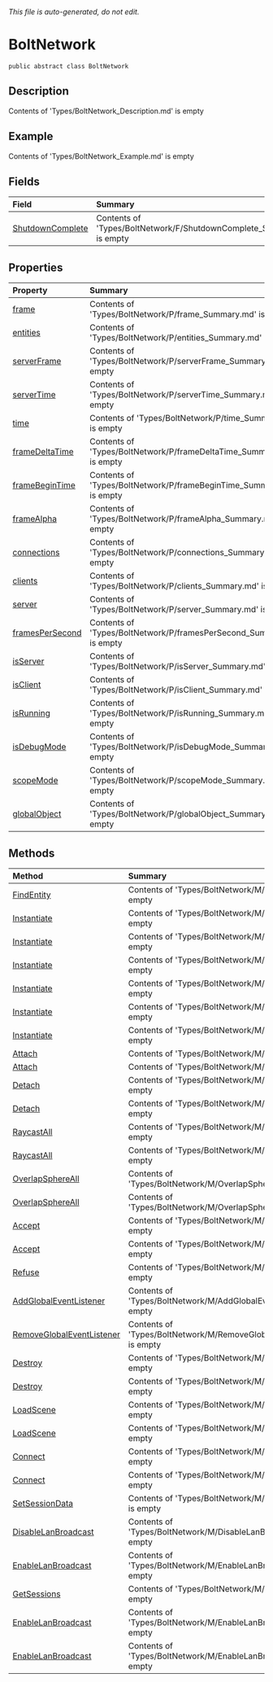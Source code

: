 *This file is auto-generated, do not edit.*

# BoltNetwork
`public abstract class BoltNetwork`
## Description
Contents of 'Types/BoltNetwork_Description.md' is empty
## Example
Contents of 'Types/BoltNetwork_Example.md' is empty
## Fields
| Field | Summary |
|:-----|:--------|
|[ShutdownComplete](BoltNetwork/F/ShutdownComplete.md)|Contents of 'Types/BoltNetwork/F/ShutdownComplete_Summary.md' is empty|
## Properties
| Property | Summary |
|:-----|:--------|
|[frame](BoltNetwork/P/frame.md)|Contents of 'Types/BoltNetwork/P/frame_Summary.md' is empty|
|[entities](BoltNetwork/P/entities.md)|Contents of 'Types/BoltNetwork/P/entities_Summary.md' is empty|
|[serverFrame](BoltNetwork/P/serverFrame.md)|Contents of 'Types/BoltNetwork/P/serverFrame_Summary.md' is empty|
|[serverTime](BoltNetwork/P/serverTime.md)|Contents of 'Types/BoltNetwork/P/serverTime_Summary.md' is empty|
|[time](BoltNetwork/P/time.md)|Contents of 'Types/BoltNetwork/P/time_Summary.md' is empty|
|[frameDeltaTime](BoltNetwork/P/frameDeltaTime.md)|Contents of 'Types/BoltNetwork/P/frameDeltaTime_Summary.md' is empty|
|[frameBeginTime](BoltNetwork/P/frameBeginTime.md)|Contents of 'Types/BoltNetwork/P/frameBeginTime_Summary.md' is empty|
|[frameAlpha](BoltNetwork/P/frameAlpha.md)|Contents of 'Types/BoltNetwork/P/frameAlpha_Summary.md' is empty|
|[connections](BoltNetwork/P/connections.md)|Contents of 'Types/BoltNetwork/P/connections_Summary.md' is empty|
|[clients](BoltNetwork/P/clients.md)|Contents of 'Types/BoltNetwork/P/clients_Summary.md' is empty|
|[server](BoltNetwork/P/server.md)|Contents of 'Types/BoltNetwork/P/server_Summary.md' is empty|
|[framesPerSecond](BoltNetwork/P/framesPerSecond.md)|Contents of 'Types/BoltNetwork/P/framesPerSecond_Summary.md' is empty|
|[isServer](BoltNetwork/P/isServer.md)|Contents of 'Types/BoltNetwork/P/isServer_Summary.md' is empty|
|[isClient](BoltNetwork/P/isClient.md)|Contents of 'Types/BoltNetwork/P/isClient_Summary.md' is empty|
|[isRunning](BoltNetwork/P/isRunning.md)|Contents of 'Types/BoltNetwork/P/isRunning_Summary.md' is empty|
|[isDebugMode](BoltNetwork/P/isDebugMode.md)|Contents of 'Types/BoltNetwork/P/isDebugMode_Summary.md' is empty|
|[scopeMode](BoltNetwork/P/scopeMode.md)|Contents of 'Types/BoltNetwork/P/scopeMode_Summary.md' is empty|
|[globalObject](BoltNetwork/P/globalObject.md)|Contents of 'Types/BoltNetwork/P/globalObject_Summary.md' is empty|
## Methods
| Method | Summary |
|:-----|:--------|
|[FindEntity](BoltNetwork/M/FindEntity.md)|Contents of 'Types/BoltNetwork/M/FindEntity_Summary.md' is empty|
|[Instantiate](BoltNetwork/M/Instantiate.md)|Contents of 'Types/BoltNetwork/M/Instantiate_Summary.md' is empty|
|[Instantiate](BoltNetwork/M/Instantiate.md)|Contents of 'Types/BoltNetwork/M/Instantiate_Summary.md' is empty|
|[Instantiate](BoltNetwork/M/Instantiate.md)|Contents of 'Types/BoltNetwork/M/Instantiate_Summary.md' is empty|
|[Instantiate](BoltNetwork/M/Instantiate.md)|Contents of 'Types/BoltNetwork/M/Instantiate_Summary.md' is empty|
|[Instantiate](BoltNetwork/M/Instantiate.md)|Contents of 'Types/BoltNetwork/M/Instantiate_Summary.md' is empty|
|[Instantiate](BoltNetwork/M/Instantiate.md)|Contents of 'Types/BoltNetwork/M/Instantiate_Summary.md' is empty|
|[Attach](BoltNetwork/M/Attach.md)|Contents of 'Types/BoltNetwork/M/Attach_Summary.md' is empty|
|[Attach](BoltNetwork/M/Attach.md)|Contents of 'Types/BoltNetwork/M/Attach_Summary.md' is empty|
|[Detach](BoltNetwork/M/Detach.md)|Contents of 'Types/BoltNetwork/M/Detach_Summary.md' is empty|
|[Detach](BoltNetwork/M/Detach.md)|Contents of 'Types/BoltNetwork/M/Detach_Summary.md' is empty|
|[RaycastAll](BoltNetwork/M/RaycastAll.md)|Contents of 'Types/BoltNetwork/M/RaycastAll_Summary.md' is empty|
|[RaycastAll](BoltNetwork/M/RaycastAll.md)|Contents of 'Types/BoltNetwork/M/RaycastAll_Summary.md' is empty|
|[OverlapSphereAll](BoltNetwork/M/OverlapSphereAll.md)|Contents of 'Types/BoltNetwork/M/OverlapSphereAll_Summary.md' is empty|
|[OverlapSphereAll](BoltNetwork/M/OverlapSphereAll.md)|Contents of 'Types/BoltNetwork/M/OverlapSphereAll_Summary.md' is empty|
|[Accept](BoltNetwork/M/Accept.md)|Contents of 'Types/BoltNetwork/M/Accept_Summary.md' is empty|
|[Accept](BoltNetwork/M/Accept.md)|Contents of 'Types/BoltNetwork/M/Accept_Summary.md' is empty|
|[Refuse](BoltNetwork/M/Refuse.md)|Contents of 'Types/BoltNetwork/M/Refuse_Summary.md' is empty|
|[AddGlobalEventListener](BoltNetwork/M/AddGlobalEventListener.md)|Contents of 'Types/BoltNetwork/M/AddGlobalEventListener_Summary.md' is empty|
|[RemoveGlobalEventListener](BoltNetwork/M/RemoveGlobalEventListener.md)|Contents of 'Types/BoltNetwork/M/RemoveGlobalEventListener_Summary.md' is empty|
|[Destroy](BoltNetwork/M/Destroy.md)|Contents of 'Types/BoltNetwork/M/Destroy_Summary.md' is empty|
|[Destroy](BoltNetwork/M/Destroy.md)|Contents of 'Types/BoltNetwork/M/Destroy_Summary.md' is empty|
|[LoadScene](BoltNetwork/M/LoadScene.md)|Contents of 'Types/BoltNetwork/M/LoadScene_Summary.md' is empty|
|[LoadScene](BoltNetwork/M/LoadScene.md)|Contents of 'Types/BoltNetwork/M/LoadScene_Summary.md' is empty|
|[Connect](BoltNetwork/M/Connect.md)|Contents of 'Types/BoltNetwork/M/Connect_Summary.md' is empty|
|[Connect](BoltNetwork/M/Connect.md)|Contents of 'Types/BoltNetwork/M/Connect_Summary.md' is empty|
|[SetSessionData](BoltNetwork/M/SetSessionData.md)|Contents of 'Types/BoltNetwork/M/SetSessionData_Summary.md' is empty|
|[DisableLanBroadcast](BoltNetwork/M/DisableLanBroadcast.md)|Contents of 'Types/BoltNetwork/M/DisableLanBroadcast_Summary.md' is empty|
|[EnableLanBroadcast](BoltNetwork/M/EnableLanBroadcast.md)|Contents of 'Types/BoltNetwork/M/EnableLanBroadcast_Summary.md' is empty|
|[GetSessions](BoltNetwork/M/GetSessions.md)|Contents of 'Types/BoltNetwork/M/GetSessions_Summary.md' is empty|
|[EnableLanBroadcast](BoltNetwork/M/EnableLanBroadcast.md)|Contents of 'Types/BoltNetwork/M/EnableLanBroadcast_Summary.md' is empty|
|[EnableLanBroadcast](BoltNetwork/M/EnableLanBroadcast.md)|Contents of 'Types/BoltNetwork/M/EnableLanBroadcast_Summary.md' is empty|
